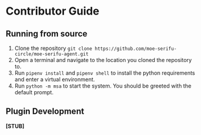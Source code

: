 # Contributor Guide

## Running from source

1. Clone the repository `git clone https://github.com/moe-serifu-circle/moe-serifu-agent.git`
2. Open a terminal and navigate to the location you cloned the repository to.
3. Run `pipenv install` and `pipenv shell` to install the python requirements and enter a virtual environment.
4. Run `python -m msa` to start the system. You should be greeted with the default prompt.


## Plugin Development

**[STUB]**



